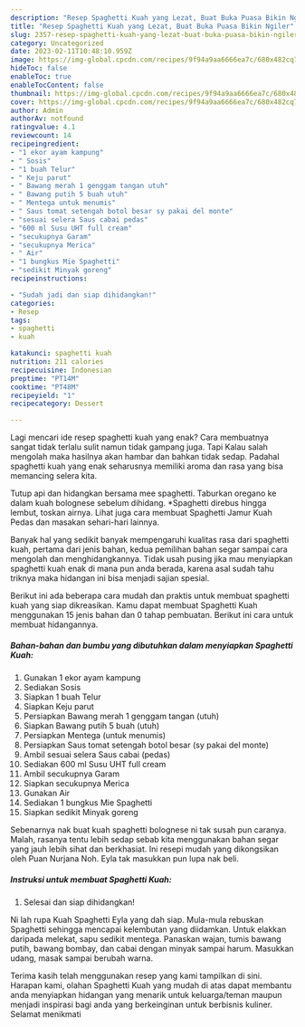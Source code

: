 ```yaml
---
description: "Resep Spaghetti Kuah yang Lezat, Buat Buka Puasa Bikin Ngiler"
title: "Resep Spaghetti Kuah yang Lezat, Buat Buka Puasa Bikin Ngiler"
slug: 2357-resep-spaghetti-kuah-yang-lezat-buat-buka-puasa-bikin-ngiler
category: Uncategorized
date: 2023-02-11T10:48:10.959Z
image: https://img-global.cpcdn.com/recipes/9f94a9aa6666ea7c/680x482cq70/spaghetti-kuah-foto-resep-utama.jpg
hideToc: false
enableToc: true
enableTocContent: false
thumbnail: https://img-global.cpcdn.com/recipes/9f94a9aa6666ea7c/680x482cq70/spaghetti-kuah-foto-resep-utama.jpg
cover: https://img-global.cpcdn.com/recipes/9f94a9aa6666ea7c/680x482cq70/spaghetti-kuah-foto-resep-utama.jpg
author: Admin
authorAv: notfound
ratingvalue: 4.1
reviewcount: 14
recipeingredient:
- "1 ekor ayam kampung"
- " Sosis"
- "1 buah Telur"
- " Keju parut"
- " Bawang merah 1 genggam tangan utuh"
- " Bawang putih 5 buah utuh"
- " Mentega untuk menumis"
- " Saus tomat setengah botol besar sy pakai del monte"
- "sesuai selera Saus cabai pedas"
- "600 ml Susu UHT full cream"
- "secukupnya Garam"
- "secukupnya Merica"
- " Air"
- "1 bungkus Mie Spaghetti"
- "sedikit Minyak goreng"
recipeinstructions:

- "Sudah jadi dan siap dihidangkan!"
categories:
- Resep
tags:
- spaghetti
- kuah

katakunci: spaghetti kuah 
nutrition: 211 calories
recipecuisine: Indonesian
preptime: "PT14M"
cooktime: "PT48M"
recipeyield: "1"
recipecategory: Dessert

---
```



Lagi mencari ide resep spaghetti kuah yang enak? Cara membuatnya sangat tidak terlalu sulit namun tidak gampang juga. Tapi Kalau salah mengolah maka hasilnya akan hambar dan bahkan tidak sedap. Padahal spaghetti kuah yang enak seharusnya memiliki aroma dan rasa yang bisa memancing selera kita.


Tutup api dan hidangkan bersama mee spaghetti. Taburkan oregano ke dalam kuah bolognese sebelum dihidang. *Spaghetti direbus hingga lembut, toskan airnya. Lihat juga cara membuat Spaghetti Jamur Kuah Pedas dan masakan sehari-hari lainnya.

Banyak hal yang sedikit banyak mempengaruhi kualitas rasa dari spaghetti kuah, pertama dari jenis bahan, kedua pemilihan bahan segar sampai cara mengolah dan menghidangkannya. Tidak usah pusing jika mau menyiapkan spaghetti kuah enak di mana pun anda berada, karena asal sudah tahu triknya maka hidangan ini bisa menjadi sajian spesial.


Berikut ini ada beberapa cara mudah dan praktis untuk membuat spaghetti kuah yang siap dikreasikan. Kamu dapat membuat Spaghetti Kuah menggunakan 15 jenis bahan dan 0 tahap pembuatan. Berikut ini cara untuk membuat hidangannya.

<!--inarticleads1-->

##### Bahan-bahan dan bumbu yang dibutuhkan dalam menyiapkan Spaghetti Kuah:

1. Gunakan 1 ekor ayam kampung
1. Sediakan  Sosis
1. Siapkan 1 buah Telur
1. Siapkan  Keju parut
1. Persiapkan  Bawang merah 1 genggam tangan (utuh)
1. Siapkan  Bawang putih 5 buah (utuh)
1. Persiapkan  Mentega (untuk menumis)
1. Persiapkan  Saus tomat setengah botol besar (sy pakai del monte)
1. Ambil sesuai selera Saus cabai (pedas)
1. Sediakan 600 ml Susu UHT full cream
1. Ambil secukupnya Garam
1. Siapkan secukupnya Merica
1. Gunakan  Air
1. Sediakan 1 bungkus Mie Spaghetti
1. Siapkan sedikit Minyak goreng


Sebenarnya nak buat kuah spaghetti bolognese ni tak susah pun caranya. Malah, rasanya tentu lebih sedap sebab kita menggunakan bahan segar yang jauh lebih sihat dan berkhasiat. Ini resepi mudah yang dikongsikan oleh Puan Nurjana Noh. Eyla tak masukkan pun lupa nak beli. 

<!--inarticleads2-->

##### Instruksi untuk membuat Spaghetti Kuah:


1. Selesai dan siap dihidangkan!

Ni lah rupa Kuah Spaghetti Eyla yang dah siap. Mula-mula rebuskan Spaghetti sehingga mencapai kelembutan yang diidamkan. Untuk elakkan daripada melekat, sapu sedikit mentega. Panaskan wajan, tumis bawang putih, bawang bombay, dan cabai dengan minyak sampai harum. Masukkan udang, masak sampai berubah warna. 

Terima kasih telah menggunakan resep yang kami tampilkan di sini. Harapan kami, olahan Spaghetti Kuah yang mudah di atas dapat membantu anda menyiapkan hidangan yang menarik untuk keluarga/teman maupun menjadi inspirasi bagi anda yang berkeinginan untuk berbisnis kuliner. Selamat menikmati
